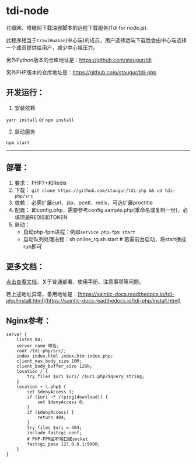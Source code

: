 # tdi-node
花瓣网、堆糖网下载油猴脚本的远程下载服务(Tdi for node.js).

此程序相当于`CrawlHuaban`(中心端)的成员，用户选择远端下载后会由中心端选择一个成员提供给用户，减少中心端压力。

另外Python版本的仓库地址是：https://github.com/staugur/tdi

另外PHP版本的仓库地址是：https://github.com/staugur/tdi-php

## 开发运行：

1. 安装依赖

`yarn install` or `npm install`

2. 启动服务

`npm start`

------------------------------

## 部署：

1. 要求： PHP7+和Redis
2. 下载： `git clone https://github.com/staugur/tdi-php && cd tdi-php/src`
3. 依赖： 必需扩展curl、zip、pcntl、redis，可选扩展proctitle
4. 配置： 即config.php，需要参考config.sample.php(重命名或复制一份)，必填项是REDIS和TOKEN
5. 启动： 
    - 启动php-fpm进程：例如`service php-fpm start`
    - 启动队列处理进程：sh online_rq.sh start # 若需前台启动，将start换成run即可


## 更多文档：

[点击查看文档](https://docs.saintic.com/tdi-php/install.html "点击查看部署及使用文档")，关于普通部署、使用手册、注意事项等问题。

若上述地址异常，备用地址是：[https://saintic-docs.readthedocs.io/tdi-php/install.html](https://saintic-docs.readthedocs.io/tdi-php/install.html)


## Nginx参考：
```
server {
    listen 80;
    server_name 域名;
    root /tdi-php/src/;
    index index.html index.htm index.php;
    client_max_body_size 10M;
    client_body_buffer_size 128k;
    location / {
        try_files $uri $uri/ /$uri.php?$query_string;
    }
    location ~ \.php$ {
        set $denyAccess 1;
        if ($uri ~* /(ping|download)) {
            set $denyAccess 0;
        }
        if ($denyAccess) {
            return 404;
        }
        try_files $uri = 404;
        include fastcgi.conf;
        # PHP-FPM监听端口或socket
        fastcgi_pass 127.0.0.1:9000;
    }
}
```